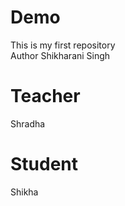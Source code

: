# Demo
This is my first repository
<br>
Author Shikharani Singh

# Teacher
Shradha

# Student
Shikha